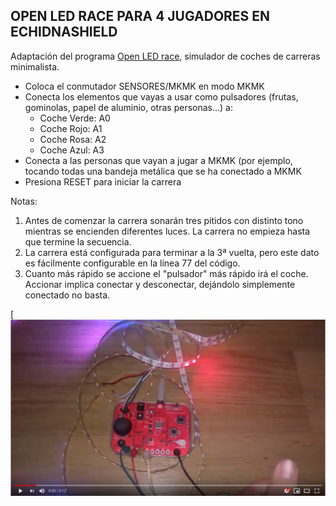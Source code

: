 ## OPEN LED RACE PARA 4 JUGADORES EN ECHIDNASHIELD

Adaptación del programa [Open LED race](https://openledrace.net/), simulador de coches de carreras minimalista.
  * Coloca el conmutador SENSORES/MKMK en modo MKMK
  * Conecta los elementos que vayas a usar como pulsadores (frutas, gominolas, papel de aluminio, otras personas...) a:
    - Coche Verde: A0
    - Coche Rojo: A1
    - Coche Rosa: A2
    - Coche Azul: A3
  * Conecta a las personas que vayan a jugar a MKMK (por ejemplo, tocando todas una bandeja metálica que se ha conectado a MKMK
  * Presiona RESET para iniciar la carrera
  
  Notas: 
  1. Antes de comenzar la carrera sonarán tres pitidos con distinto tono mientras se encienden diferentes luces. La carrera no empieza hasta que termine la secuencia.
  2. La carrera está configurada para terminar a la 3ª vuelta, pero este dato es fácilmente configurable en la línea 77 del código.
  3. Cuanto más rápido se accione el "pulsador" más rápido irá el coche. Accionar implica conectar y desconectar, dejándolo simplemente conectado no basta.
  
  [![IMAGEN](https://github.com/EchidnaShield/Recursos/blob/master/Aplicaciones%20Varias/Echidna_OLR_4P/Imagen.png)
   
